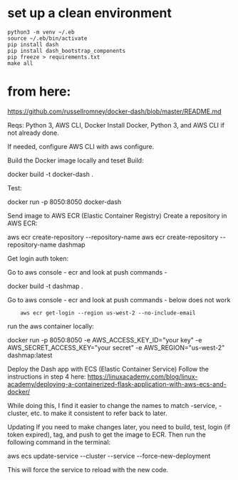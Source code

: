 
# set up a clean environment

```
python3 -m venv ~/.eb
source ~/.eb/bin/activate
pip install dash
pip install dash_bootstrap_components
pip freeze > requirements.txt
make all
```


#  from here:

https://github.com/russellromney/docker-dash/blob/master/README.md


Reqs: Python 3, AWS CLI, Docker
Install Docker, Python 3, and AWS CLI if not already done.

If needed, configure AWS CLI with aws configure.

Build the Docker image locally and teset
Build:

docker build -t docker-dash .

Test:

docker run -p 8050:8050 docker-dash

Send image to AWS ECR (Elastic Container Registry)
Create a repository in AWS ECR:

aws ecr create-repository --repository-name <my-repo-name>
aws ecr create-repository --repository-name dashmap

Get login auth token:

Go to aws console - ecr and look at push commands - 

docker build -t dashmap .

Go to aws console - ecr and look at push commands -  below does not work

        aws ecr get-login --region us-west-2 --no-include-email


run the aws container locally:

docker run -p 8050:8050 -e AWS_ACCESS_KEY_ID="your key" -e  AWS_SECRET_ACCESS_KEY="your secret" -e AWS_REGION="us-west-2" dashmap:latest      

Deploy the Dash app with ECS (Elastic Container Service)
Follow the instructions in step 4 here: https://linuxacademy.com/blog/linux-academy/deploying-a-containerized-flask-application-with-aws-ecs-and-docker/

While doing this, I find it easier to change the names to match -service, -cluster, etc. to make it consistent to refer back to later.

Updating
If you need to make changes later, you need to build, test, login (if token expired), tag, and push to get the image to ECR. Then run the following command in the terminal:

aws ecs update-service --cluster <cluster name> --service <service name> --force-new-deployment

This will force the service to reload with the new code.


